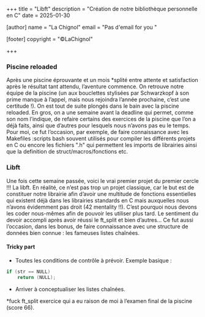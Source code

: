 +++
title = "Libft"
description = "Création de notre bibliothèque personnelle en C"
date = 2025-01-30

[author]
name = "La Chignol"
email = "Pas d'email for you "

[footer]
copyright = "©LaChignol"

+++



### Piscine reloaded 

Après une piscine éprouvante et un mois *splité entre attente et satisfaction après le résultat tant attendu, l’aventure commence. 
On retrouve notre équipe de la piscine (un aux bouclettes stylisées par Schwarzkopf à son prime manque à l’appel, mais nous rejoindra l’année prochaine, c’est une certitude !).
On est tout de suite plongés dans le bain avec la piscine reloaded.
En gros, on a une semaine avant la deadline qui permet, comme son nom l’indique, de refaire certains des exercices de la piscine que l’on a déjà faits, ainsi que d’autres pour lesquels nous n’avons pas eu le temps. 
Pour moi, ce fut l’occasion, par exemple, de faire connaissance avec les Makefiles :scripts bash souvent utilisés pour compiler les différents projets en C ou encore les fichiers ".h" qui permettent les imports de librairies ainsi que la definition de struct/macros/fonctions etc.

### Libft
Une fois cette semaine passée, voici le vrai premier projet du premier cercle !!! La libft. 
En réalité, ce n’est pas trop un projet classique, car le but est de constituer notre librairie afin d’avoir une multitude de fonctions essentielles qui existent déjà dans les librairies standards en C mais auxquelles nous n’avons évidemment pas droit (42 mentality !!). 
C’est pourquoi nous devons les coder nous-mêmes afin de pouvoir les utiliser plus tard. 
Le sentiment du devoir accompli après avoir réussi le ft_split et bien d’autres… 
Ce fut aussi l’occasion, dans les bonus, de faire connaissance avec une structure de données bien connue : les fameuses listes chaînées.

#### Tricky part
- Toutes les conditions de contrôle à prévoir.
Exemple basique :
```c
if (str == NULL)
    return (NULL);
```
- Arriver à conceptualiser les listes chaînées.

*fuck ft_split exercice qui a eu raison de moi à l’examen final de la piscine (score 66).